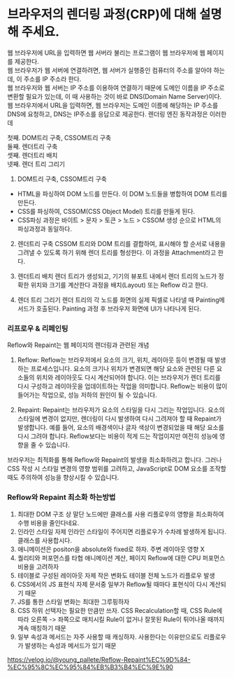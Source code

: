 # 브라우저의 렌더링 과정(CRP)에 대해 설명해 주세요.

웹 브라우저에 URL을 입력하면 웹 서버라 불리는 프로그램이 웹 브라우저에 웹 페이지를 제공한다.  
웹 브라우저가 웹 서버에 연결하려면, 웹 서버가 실행중인 컴퓨터의 주소를 알아야 하는데, 이 주소를 IP 주소라 한다.   
웹 브라우저와 웹 서버는 IP 주소를 이용하여 연결하기 때문에 도메인 이름을 IP 주소로 변환할 필요가 있는데, 이 때 사용하는 것이 바로 DNS(Domain Name Server)이다.  
웹 브라우저에서 URL을 입력하면, 웹 브라우저는 도메인 이름에 해당하는 IP 주소를 DNS에 요청하고, DNS는 IP주소를 응답으로 제공한다.
렌더링 엔진 동작과정은 이러한데 

첫째. DOM트리 구축, CSSOM트리 구축  
둘째.	렌더트리 구축   
셋째.	렌더트리 배치  
넷째.	렌더 트리 그리기  



1. DOM트리 구축, CSSOM트리 구축  
-	HTML을 파싱하여 DOM 노드를 만든다. 이 DOM 노드들을 병합하여 DOM 트리를 만든다.
-	CSS를 파싱하여, CSSOM(CSS Object Model) 트리를 만들게 된다.
-	CSS파싱 과정은 바이트 > 문자 > 토큰 > 노드 > CSSOM 생성 순으로 HTML의 파싱과정과 동일하다.

2. 렌더트리 구축
CSSOM 트리와 DOM 트리를 결합하여, 표시해야 할 순서로 내용을 그려낼 수 있도록 하기 위해 렌더 트리를 형성한다. 이 과정을 Attachment라고 한다.
  
3. 렌더트리 배치
렌더 트리가 생성되고, 기기의 뷰포트 내에서 렌더 트리의 노드가 정확한 위치와 크기를 계산한다 과정을 배치(Layout) 또는 Reflow 라고 한다.

4. 렌더 트리 그리기
렌더 트리의 각 노드를 화면의 실제 픽셀로 나타낼 때 Painting메서드가 호출된다. Painting 과정 후 브라우저 화면에 UI가 나타나게 된다.

### 리프로우 & 리페인팅
Reflow와 Repaint는 웹 페이지의 렌더링과 관련된 개념

1. Reflow: Reflow는 브라우저에서 요소의 크기, 위치, 레이아웃 등이 변경될 때 발생하는 프로세스입니다. 요소의 크기나 위치가 변경되면 해당 요소와 관련된 다른 요소들의 위치와 레이아웃도 다시 계산되어야 합니다. 이는 브라우저가 렌더 트리를 다시 구성하고 레이아웃을 업데이트하는 작업을 의미합니다. Reflow는 비용이 많이 들어가는 작업으로, 성능 저하의 원인이 될 수 있습니다.

2. Repaint: Repaint는 브라우저가 요소의 스타일을 다시 그리는 작업입니다. 요소의 스타일에 변경이 없지만, 렌더링이 다시 발생하여 다시 그려져야 할 때 Repaint가 발생합니다. 예를 들어, 요소의 배경색이나 글자 색상이 변경되었을 때 해당 요소를 다시 그려야 합니다. Reflow보다는 비용이 적게 드는 작업이지만 여전히 성능에 영향을 줄 수 있습니다.

브라우저는 최적화를 통해 Reflow와 Repaint의 발생을 최소화하려고 합니다. 그러나 CSS 작성 시 스타일 변경의 영향 범위를 고려하고, JavaScript로 DOM 요소를 조작할 때도 주의하여 성능을 향상시킬 수 있습니다.

### Reflow와 Repaint 최소화 하는방법
1) 최대한 DOM 구조 상 말단 노드에만 클래스를 사용
리플로우의 영향을 최소화하여 수행 비용을 줄인다네요.
2) 인라인 스타일 자제
인라인 스타일이 주어지면 리플로우가 수차례 발생하게 됩니다. 클래스를 사용합시다.
3) 애니메이션은 positon을 absolute와 fixed로 하자.
주변 레이아웃 영향 X
4) 퀄리티와 퍼포먼스를 타협
애니메이션 계산, 페이지 Reflow에 대한 CPU 퍼포먼스 비용을 고려하자
5) 테이블로 구성된 레이아웃 자제
작은 변화도 테이블 전체 노드가 리플로우 발생
6) CSS에서의 JS 표현식 자제
문서중 일부가 Reflow될 때마다 표현식이 다시 계산되기 때문
7) JS를 통한 스타일 변화는 최대한 그루핑하자
8) CSS 하위 선택자는 필요한 만큼만 쓰자.
CSS Recalculation할 때, CSS Rule에 따라 오른쪽 -> 좌쪽으로 매치시킬 Rule이 없거나 잘못된 Rule이 튀어나올 때까지 계속 매칭하기 때문
9) 일부 속성과 메서드는 자주 사용할 때 캐싱하자.
사용한다는 이유만으로도 리플로우가 발생하는 속성과 메서드가 있기 때문
  
https://velog.io/@young_pallete/Reflow-Repaint%EC%9D%84-%EC%95%8C%EC%95%84%EB%B3%B4%EC%9E%90